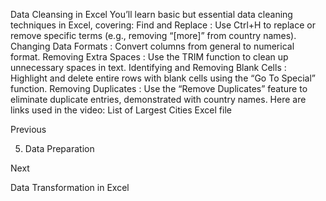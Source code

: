 Data Cleansing in Excel
You’ll learn basic but essential data cleaning techniques in Excel, covering:
Find and Replace
: Use Ctrl+H to replace or remove specific terms (e.g., removing “[more]” from country names).
Changing Data Formats
: Convert columns from general to numerical format.
Removing Extra Spaces
: Use the TRIM function to clean up unnecessary spaces in text.
Identifying and Removing Blank Cells
: Highlight and delete entire rows with blank cells using the “Go To Special” function.
Removing Duplicates
: Use the “Remove Duplicates” feature to eliminate duplicate entries, demonstrated with country names.
Here are links used in the video:
List of Largest Cities Excel file














Previous




5. Data Preparation












Next










Data Transformation in Excel





